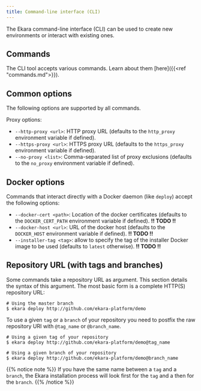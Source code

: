 ```yaml
---
title: Command-line interface (CLI)
---
```


The Ekara command-line interface (CLI) can be used to create new environments or interact with existing ones. 

## Commands

The CLI tool accepts various commands. Learn about them [here]({{<ref "commands.md">}}).

## Common options

The following options are supported by all commands.

Proxy options:

* `--http-proxy <url>`: HTTP proxy URL (defaults to the `http_proxy` environment variable if defined).
* `--https-proxy <url>`: HTTPS proxy URL (defaults to the `https_proxy` environment variable if defined).
* `--no-proxy <list>`: Comma-separated list of proxy exclusions (defaults to the `no_proxy` environment variable if defined).

## Docker options

Commands that interact directly with a Docker daemon (like `deploy`) accept the following options:

* `--docker-cert <path>`: Location of the docker certificates (defaults to the `DOCKER_CERT_PATH` environment variable if defined). **!! TODO !!**
* `--docker-host <url>`: URL of the docker host (defaults to the `DOCKER_HOST` environment variable if defined). **!! TODO !!**
* `--installer-tag <tag>`: allow to specify the tag of the installer Docker image to be used (defaults to `latest` otherwise). **!! TODO !!**

## Repository URL (with tags and branches)

Some commands take a repository URL as argument. This section details the syntax of this argument. The most basic form is a complete
HTTP(S) repository URL:

```
# Using the master branch
$ ekara deploy http://github.com/ekara-platform/demo
```

To use a given `tag` or a `branch` of your repository you need to postfix the raw repository URI with `@tag_name` or `@branch_name`.


```
# Using a given tag of your repository
$ ekara deploy http://github.com/ekara-platform/demo@tag_name

# Using a given branch of your repository
$ ekara deploy http://github.com/ekara-platform/demo@branch_name
```

{{% notice note %}}
If you have the same name between a `tag` and a `branch`, the Ekara installation process will look first for the `tag` and a then for the `branch`.
{{% /notice %}}
